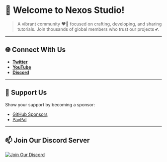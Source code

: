 
# 🚀 Welcome to Nexos Studio!

> A vibrant community ❤️‍🔥 focused on crafting, developing, and sharing tutorials. Join thousands of global members who trust our projects 💕.

---

## 🌐 Connect With Us

- **[Twitter](https://twitter.com/nexosstudio)**
- **[YouTube](https://youtube.com/@nexosstudios)**
- **[Discord](https://discord.gg/xAQzPtS5m4)**

---

## 💖 Support Us

Show your support by becoming a sponsor:
- [GitHub Sponsors](#)
- [PayPal](https://paypal.me/nexoscreator)

---

## 📫 Join Our Discord Server

[![Join Our Discord](https://img.shields.io/discord/1200842022555234335.svg?style=flat-square)](https://discord.gg/xAQzPtS5m4)

